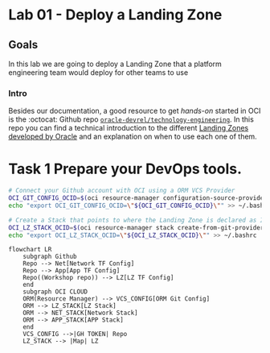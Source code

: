 # Lab 01 - Deploy a Landing Zone

## Goals
In this lab we are going to deploy a Landing Zone that a platform engineering team would deploy for other teams to use

### Intro
Besides our documentation, a good resource to get _hands-on_ started in OCI is the :octocat: Github repo [`oracle-devrel/technology-engineering`](https://github.com/oracle-devrel/technology-engineering). In this repo you can find a technical introduction to the different [Landing Zones developed by Oracle](https://github.com/oracle-devrel/technology-engineering/tree/main/landing-zones) and an explanation on when to use each one of them.

# Task 1 Prepare your DevOps tools.
```sh
# Connect your Github account with OCI using a ORM VCS Provider
OCI_GIT_CONFIG_OCID=$(oci resource-manager configuration-source-provider create-github-access-token-provider --compartment-id "$OCI_TENANCY" --access-token "$(gh auth token)" --api-endpoint "https://github.com"  --display-name "gh-config-01" --query data.id --raw-output)
echo "export OCI_GIT_CONFIG_OCID=\"${OCI_GIT_CONFIG_OCID}\"" >> ~/.bashrc

# Create a Stack that points to where the Landing Zone is declared as IaC
OCI_LZ_STACK_OCID=$(oci resource-manager stack create-from-git-provider --compartment-id "$OCI_TENANCY" --config-source-configuration-source-provider-id "$OCI_GIT_CONFIG_OCID" --config-source-branch-name main --config-source-repository-url "$(gh repo view --json url -q .url)" --config-source-working-directory 'core-team/infra/lz' --display-name "stack-gh-oci-lz-01" --terraform-version "1.2.x" --variables "{\"tenancy_ocid\":\"$OCI_TENANCY\" , \"region\":\"$OCI_REGION\"}" --query data.id --raw-output)
echo "export OCI_LZ_STACK_OCID=\"${OCI_LZ_STACK_OCID}\"" >> ~/.bashrc
```
```mermaid
flowchart LR
    subgraph Github
    Repo --> Net[Network TF Config]
    Repo --> App[App TF Config]
    Repo((Workshop repo)) --> LZ[LZ TF Config]
    end
    subgraph OCI CLOUD
    ORM(Resource Manager) --> VCS_CONFIG[ORM Git Config]
    ORM --> LZ_STACK[LZ Stack]
    ORM --> NET_STACK[Network Stack]
    ORM --> APP_STACK[APP Stack]
    end
    VCS_CONFIG -->|GH TOKEN| Repo
    LZ_STACK --> |Map| LZ
```
